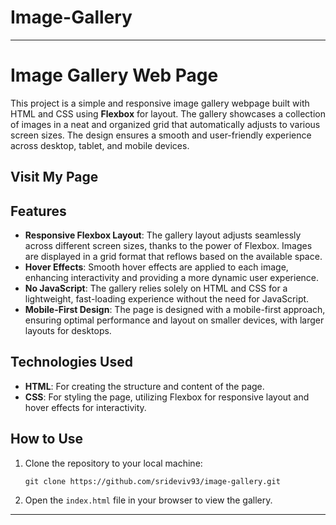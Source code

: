 # Image-Gallery

---

# Image Gallery Web Page

This project is a simple and responsive image gallery webpage built with HTML and CSS using **Flexbox** for layout. The gallery showcases a collection of images in a neat and organized grid that automatically adjusts to various screen sizes. The design ensures a smooth and user-friendly experience across desktop, tablet, and mobile devices.

## Visit My Page



## Features

- **Responsive Flexbox Layout**: The gallery layout adjusts seamlessly across different screen sizes, thanks to the power of Flexbox. Images are displayed in a grid format that reflows based on the available space.
- **Hover Effects**: Smooth hover effects are applied to each image, enhancing interactivity and providing a more dynamic user experience.
- **No JavaScript**: The gallery relies solely on HTML and CSS for a lightweight, fast-loading experience without the need for JavaScript.
- **Mobile-First Design**: The page is designed with a mobile-first approach, ensuring optimal performance and layout on smaller devices, with larger layouts for desktops.

## Technologies Used

- **HTML**: For creating the structure and content of the page.
- **CSS**: For styling the page, utilizing Flexbox for responsive layout and hover effects for interactivity.

## How to Use

1. Clone the repository to your local machine:
   ```
   git clone https://github.com/srideviv93/image-gallery.git
   ```
2. Open the `index.html` file in your browser to view the gallery.

---

